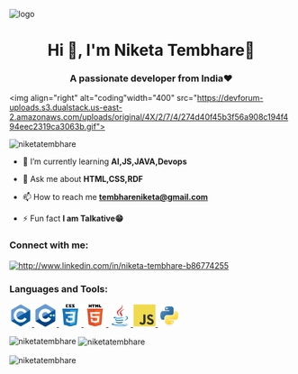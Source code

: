 ![logo]()

<h1 align="center">Hi 👋, I'm Niketa Tembhare🌟</h1>
<h3 align="center">A passionate developer from India❤️</h3>

<img align="right" alt="coding"width="400" src="https://devforum-uploads.s3.dualstack.us-east-2.amazonaws.com/uploads/original/4X/2/7/4/274d40f45b3f56a908c194f494eec2319ca3063b.gif">

<p align="left"><img src="https://komarev.com/ghpvc/?username=niketatembhare&label=Profile%20views&color=0e75b6&style=flat" alt="niketatembhare" /> </p>

- 🌱 I’m currently learning **AI,JS,JAVA,Devops**

- 💬 Ask me about **HTML,CSS,RDF**

- 📫 How to reach me **tembhareniketa@gmail.com**

- ⚡ Fun fact **I am Talkative😁**

<h3 align="left">Connect with me:</h3>
<p align="left">
<a href="https://linkedin.com/in/http://www.linkedin.com/in/niketa-tembhare-b86774255" target="blank"><img align="center" src="https://raw.githubusercontent.com/rahuldkjain/github-profile-readme-generator/master/src/images/icons/Social/linked-in-alt.svg" alt="http://www.linkedin.com/in/niketa-tembhare-b86774255" height="30" width="40" /></a>
</p>

<h3 align="left">Languages and Tools:</h3>
<p align="left"> <a href="https://www.cprogramming.com/" target="_blank" rel="noreferrer"> <img src="https://raw.githubusercontent.com/devicons/devicon/master/icons/c/c-original.svg" alt="c" width="40" height="40"/> </a> <a href="https://www.w3schools.com/cpp/" target="_blank" rel="noreferrer"> <img src="https://raw.githubusercontent.com/devicons/devicon/master/icons/cplusplus/cplusplus-original.svg" alt="cplusplus" width="40" height="40"/> </a> <a href="https://www.w3schools.com/css/" target="_blank" rel="noreferrer"> <img src="https://raw.githubusercontent.com/devicons/devicon/master/icons/css3/css3-original-wordmark.svg" alt="css3" width="40" height="40"/> </a> <a href="https://www.w3.org/html/" target="_blank" rel="noreferrer"> <img src="https://raw.githubusercontent.com/devicons/devicon/master/icons/html5/html5-original-wordmark.svg" alt="html5" width="40" height="40"/> </a> <a href="https://www.java.com" target="_blank" rel="noreferrer"> <img src="https://raw.githubusercontent.com/devicons/devicon/master/icons/java/java-original.svg" alt="java" width="40" height="40"/> </a> <a href="https://developer.mozilla.org/en-US/docs/Web/JavaScript" target="_blank" rel="noreferrer"> <img src="https://raw.githubusercontent.com/devicons/devicon/master/icons/javascript/javascript-original.svg" alt="javascript" width="40" height="40"/> </a> <a href="https://www.python.org" target="_blank" rel="noreferrer"> <img src="https://raw.githubusercontent.com/devicons/devicon/master/icons/python/python-original.svg" alt="python" width="40" height="40"/> </a> </p>

<p><img align="left" src="https://github-readme-stats.vercel.app/api/top-langs?username=niketatembhare&show_icons=true&locale=en&layout=compact" alt="niketatembhare" /></p>

<p>&nbsp;<img align="center" src="https://github-readme-stats.vercel.app/api?username=niketatembhare&show_icons=true&locale=en" alt="niketatembhare" /></p>

<p><img align="center" src="https://github-readme-streak-stats.herokuapp.com/?user=niketatembhare&" alt="niketatembhare" /></p>
